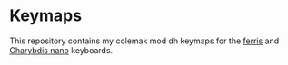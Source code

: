 # Keymaps

This repository contains my colemak mod dh keymaps for the [ferris](aktersnurra/ferris) 
and [Charybdis nano](aktersnurra/charybdis) keyboards.
